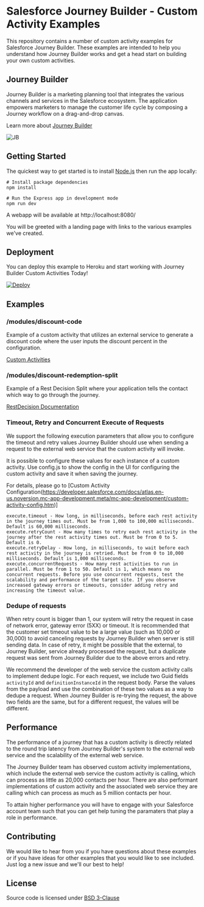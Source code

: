 # Salesforce Journey Builder - Custom Activity Examples

This repository contains a number of custom activity examples for Salesforce Journey Builder. These examples are 
intended to help you understand how Journey Builder works and get a head start on building your own custom activities.

## Journey Builder
Journey Builder is a marketing planning tool that integrates the various channels and services in the Salesforce 
ecosystem. The application empowers marketers to manage the customer life cycle by composing a Journey workflow on a 
drag-and-drop canvas.

Learn more about [Journey Builder](https://www.salesforce.com/products/marketing-cloud/journey-management/)

![JB](https://user-images.githubusercontent.com/876030/80716658-4db7ab00-8ace-11ea-9775-9b373cf0a18e.png)

## Getting Started

The quickest way to get started is to install [Node.js](https://nodejs.org/) then run the app locally:
```
# Install package dependencies
npm install

# Run the Express app in development mode
npm run dev
```

A webapp will be available at http://localhost:8080/

You will be greeted with a landing page with links to the various examples we've created.

## Deployment
You can deploy this example to Heroku and start working with Journey Builder Custom Activities Today!

[![Deploy](https://www.herokucdn.com/deploy/button.svg)](https://heroku.com/deploy) 


## Examples

### /modules/discount-code
Example of a custom activity that utilizes an external service to generate a discount code where the user inputs the discount percent in the configuration.

[Custom Activities](https://developer.salesforce.com/docs/atlas.en-us.mc-app-development.meta/mc-app-development/creating-activities.htm)

### /modules/discount-redemption-split
Example of a Rest Decision Split where your application tells the contact which way to go through the journey.

[RestDecision Documentation](https://developer.salesforce.com/docs/atlas.en-us.mc-app-development.meta/mc-app-development/extending-activities.htm)

### Timeout, Retry and Concurrent Execute of Requests
We support the following execution parameters that allow you to configure the timeout and retry values Journey Builder should use when sending a request to the external web service that the custom activity will invoke. 

It is possible to configure these values for each instance of a custom activity. Use config.js to show the
config in the UI for configuring the custom activity and save it when saving the journey.

For details, please go to [Custom Activity Configuration(https://developer.salesforce.com/docs/atlas.en-us.noversion.mc-app-development.meta/mc-app-development/custom-activity-config.htm)]

```
execute.timeout - How long, in milliseconds, before each rest activity in the journey times out. Must be from 1,000 to 100,000 milliseconds. Default is 60,000 milliseconds.
execute.retryCount - How many times to retry each rest activity in the journey after the rest activity times out. Must be from 0 to 5. Default is 0.
execute.retryDelay - How long, in milliseconds, to wait before each rest activity in the journey is retried. Must be from 0 to 10,000 milliseconds. Default is 1,000 milliseconds.
execute.concurrentRequests - How many rest activities to run in parallel. Must be from 1 to 50. Default is 1, which means no concurrent requests. Before you use concurrent requests, test the scalability and performance of the target site. If you observe increased gateway errors or timeouts, consider adding retry and increasing the timeout value.
```

### Dedupe of requests
When retry count is bigger than 1, our system will retry the request in case of network error, gateway error (5XX) or timeout.  It is recommended that the customer set timeout value to be a large value (such as 10,000 or 30,000) to avoid canceling requests by Journey Builder when server is still sending data.  In case  of retry, it might be possible that the external, to Journey Builder, service already processed the request, but a duplicate request was sent from Journey Builder due to the above errors and retry.  

We recommend the developer of the web service the custom activity calls to implement dedupe logic.  For each request, we include two Guid fields `activityId` and `definitionInstanceId` in the request body.  Parse the values from the payload and use the combination of these two values as a way to dedupe a request. When Journey Builder is re-trying the request, the above two fields are the same, but for a different request, the values will be different.

## Performance
The performance of a journey that has a custom activity is directly related to the round trip latency from Journey Builder's system to the external web service and the scalability of the external web service.

The Journey Builder team has observed custom activity implementations, which include the external web service the custom activity is calling, which can process as little as 20,000 contacts per hour. There are also performant implementations of custom activity and the associated web service they are calling which can process as much as 5 million contacts per hour.

To attain higher performance you will have to engage with your Salesforce account team such that you can get help tuning the paramaters that play a role in performance. 

## Contributing
We would like to hear from you if you have questions about these examples or if you have ideas for other 
examples that you would like to see included. Just log a new issue and we'll our best to help!

## License
Source code is licensed under [BSD 3-Clause](./LICENSE.txt)
